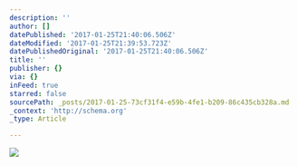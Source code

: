 ```yaml
---
description: ''
author: []
datePublished: '2017-01-25T21:40:06.506Z'
dateModified: '2017-01-25T21:39:53.723Z'
datePublishedOriginal: '2017-01-25T21:40:06.506Z'
title: ''
publisher: {}
via: {}
inFeed: true
starred: false
sourcePath: _posts/2017-01-25-73cf31f4-e59b-4fe1-b209-86c435cb328a.md
_context: 'http://schema.org'
_type: Article

---
```

![](https://the-grid-user-content.s3-us-west-2.amazonaws.com/6509a485-2058-47e8-b2d3-52415a180f5b.jpg)
